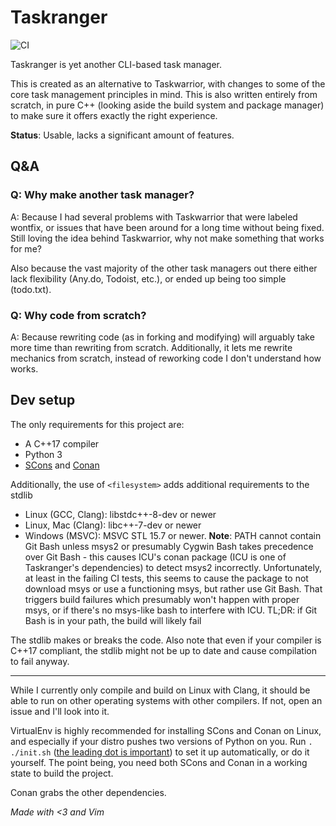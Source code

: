 # Taskranger

![CI](https://github.com/LunarWatcher/Taskranger/workflows/CI/badge.svg)

Taskranger is yet another CLI-based task manager.

This is created as an alternative to Taskwarrior, with changes to some of the core task management principles in mind. This is also written entirely from scratch, in pure C++ (looking aside the build system and package manager) to make sure it offers exactly the right experience.

**Status**: Usable, lacks a significant amount of features.

## Q&A

### Q: Why make another task manager?

A: Because I had several problems with Taskwarrior that were labeled wontfix, or issues that have been around for a long time without being fixed. Still loving the idea behind Taskwarrior, why not make something that works for me?

Also because the vast majority of the other task managers out there either lack flexibility (Any.do, Todoist, etc.), or ended up being too simple (todo.txt).

### Q: Why code from scratch?

A: Because rewriting code (as in forking and modifying) will arguably take more time than rewriting from scratch. Additionally, it lets me rewrite mechanics from scratch, instead of reworking code I don't understand how works.

## Dev setup

The only requirements for this project are:

* A C++17 compiler
* Python 3
* [SCons](https://scons.org/) and [Conan](https://conan.io)

Additionally, the use of `<filesystem>` adds additional requirements to the stdlib
* Linux (GCC, Clang): libstdc++-8-dev or newer
* Linux, Mac (Clang): libc++-7-dev or newer
* Windows (MSVC): MSVC STL 15.7 or newer.
    **Note**: PATH cannot contain Git Bash unless msys2 or presumably Cygwin Bash takes precedence over Git Bash - this causes ICU's conan package (ICU is one of Taskranger's dependencies) to detect msys2 incorrectly. Unfortunately, at least in the failing CI tests, this seems to cause the package to not download msys or use a functioning msys, but rather use Git Bash. That triggers build failures which presumably won't happen with proper msys, or if there's no msys-like bash to interfere with ICU. TL;DR: if Git Bash is in your path, the build will likely fail


The stdlib makes or breaks the code. Also note that even if your compiler is C++17 compliant, the stdlib might not be up to date and cause compilation to fail anyway.

---

While I currently only compile and build on Linux with Clang, it should be able to run on other operating systems with other compilers. If not, open an issue and I'll look into it.

VirtualEnv is highly recommended for installing SCons and Conan on Linux, and especially if your distro pushes two versions of Python on you. Run `. ./init.sh` ([the leading dot is important](https://stackoverflow.com/a/16011496/6296561)) to set it up automatically, or do it yourself. The point being, you need both SCons and Conan in a working state to build the project.

Conan grabs the other dependencies.

<i>Made with &lt;3 and Vim</i>
